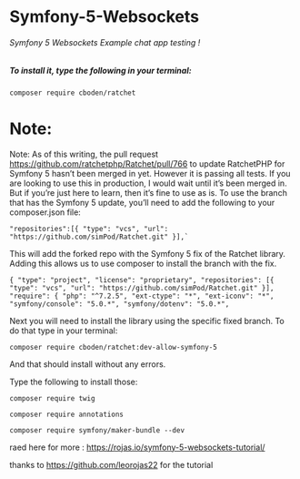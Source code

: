 # Symfony-5-Websockets

###### Symfony 5 Websockets Example chat app testing !




##### To install it, type the following in your terminal:

`composer require cboden/ratchet`

# **Note:** 
Note:
As of this writing,
the pull request https://github.com/ratchetphp/Ratchet/pull/766
to update RatchetPHP for Symfony 5 hasn’t been merged in yet. However it is passing all tests. If you are looking to use this in production, I would wait until it’s been merged in. But if you’re just here to learn, then it’s fine to use as is.
To use the branch that has the Symfony 5 update, you’ll need to add the following to your composer.json file:

``"repositories":[{
    "type": "vcs",
    "url": "https://github.com/simPod/Ratchet.git"
}],`
``

This will add the forked repo with the Symfony 5 fix of the Ratchet library. Adding this allows us to use composer to install the branch with the fix.

`{
    "type": "project",
    "license": "proprietary",
    "repositories": [{
        "type": "vcs",
        "url": "https://github.com/simPod/Ratchet.git"
    }],
    "require": {
        "php": "^7.2.5",
        "ext-ctype": "*",
        "ext-iconv": "*",
        "symfony/console": "5.0.*",
        "symfony/dotenv": "5.0.*",`
        




Next you will need to install the library using the specific fixed branch. To do that type in your terminal:


`composer require cboden/ratchet:dev-allow-symfony-5
`

And that should install without any errors.

Type the following to install those:

`composer require twig
`

`composer require annotations
`

`composer require symfony/maker-bundle --dev
`



raed here for more : 
https://rojas.io/symfony-5-websockets-tutorial/

thanks to https://github.com/leorojas22 for the tutorial 


